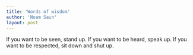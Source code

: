 ```yaml
---
title: 'Words of wisdom'
author: 'Noam Sain'
layout: post
---
```


If you want to be seen, stand up. If you want to be heard, speak up. If you want to be respected, sit down and shut up.